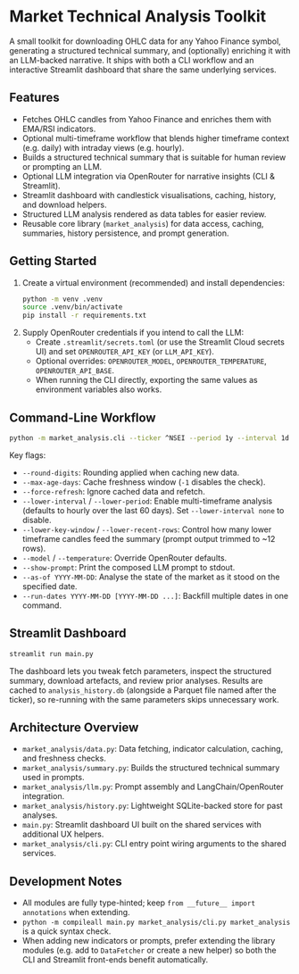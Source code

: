 # Market Technical Analysis Toolkit

A small toolkit for downloading OHLC data for any Yahoo Finance symbol, generating a structured technical summary, and (optionally) enriching it with an LLM-backed narrative. It ships with both a CLI workflow and an interactive Streamlit dashboard that share the same underlying services.

## Features
- Fetches OHLC candles from Yahoo Finance and enriches them with EMA/RSI indicators.
- Optional multi-timeframe workflow that blends higher timeframe context (e.g. daily) with intraday views (e.g. hourly).
- Builds a structured technical summary that is suitable for human review or prompting an LLM.
- Optional LLM integration via OpenRouter for narrative insights (CLI & Streamlit).
- Streamlit dashboard with candlestick visualisations, caching, history, and download helpers.
- Structured LLM analysis rendered as data tables for easier review.
- Reusable core library (`market_analysis`) for data access, caching, summaries, history persistence, and prompt generation.

## Getting Started
1. Create a virtual environment (recommended) and install dependencies:
   ```bash
   python -m venv .venv
   source .venv/bin/activate
   pip install -r requirements.txt
   ```
2. Supply OpenRouter credentials if you intend to call the LLM:
   - Create `.streamlit/secrets.toml` (or use the Streamlit Cloud secrets UI) and set `OPENROUTER_API_KEY` (or `LLM_API_KEY`).
   - Optional overrides: `OPENROUTER_MODEL`, `OPENROUTER_TEMPERATURE`, `OPENROUTER_API_BASE`.
   - When running the CLI directly, exporting the same values as environment variables also works.

## Command-Line Workflow
```bash
python -m market_analysis.cli --ticker ^NSEI --period 1y --interval 1d --summary-only
```
Key flags:
- `--round-digits`: Rounding applied when caching new data.
- `--max-age-days`: Cache freshness window (`-1` disables the check).
- `--force-refresh`: Ignore cached data and refetch.
- `--lower-interval` / `--lower-period`: Enable multi-timeframe analysis (defaults to hourly over the last 60 days). Set `--lower-interval none` to disable.
- `--lower-key-window` / `--lower-recent-rows`: Control how many lower timeframe candles feed the summary (prompt output trimmed to ~12 rows).
- `--model` / `--temperature`: Override OpenRouter defaults.
- `--show-prompt`: Print the composed LLM prompt to stdout.
- `--as-of YYYY-MM-DD`: Analyse the state of the market as it stood on the specified date.
- `--run-dates YYYY-MM-DD [YYYY-MM-DD ...]`: Backfill multiple dates in one command.

## Streamlit Dashboard
```bash
streamlit run main.py
```
The dashboard lets you tweak fetch parameters, inspect the structured summary, download artefacts, and review prior analyses. Results are cached to `analysis_history.db` (alongside a Parquet file named after the ticker), so re-running with the same parameters skips unnecessary work.

## Architecture Overview
- `market_analysis/data.py`: Data fetching, indicator calculation, caching, and freshness checks.
- `market_analysis/summary.py`: Builds the structured technical summary used in prompts.
- `market_analysis/llm.py`: Prompt assembly and LangChain/OpenRouter integration.
- `market_analysis/history.py`: Lightweight SQLite-backed store for past analyses.
- `main.py`: Streamlit dashboard UI built on the shared services with additional UX helpers.
- `market_analysis/cli.py`: CLI entry point wiring arguments to the shared services.

## Development Notes
- All modules are fully type-hinted; keep `from __future__ import annotations` when extending.
- `python -m compileall main.py market_analysis/cli.py market_analysis` is a quick syntax check.
- When adding new indicators or prompts, prefer extending the library modules (e.g. add to `DataFetcher` or create a new helper) so both the CLI and Streamlit front-ends benefit automatically.
